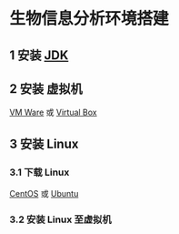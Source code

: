 # 生物信息分析环境搭建
## 1 安装 [JDK](https://www.oracle.com/technetwork/java/javase/downloads/jdk11-downloads-5066655.html)
## 2 安装 虚拟机 
[VM Ware](https://www.vmware.com/go/getworkstation-win) 或 [Virtual Box](https://www.virtualbox.org/wiki/Downloads)
## 3 安装 Linux
###   3.1 下载 Linux
[CentOS](https://www.centos.org/) 或 [Ubuntu](https://www.ubuntu.com/download/desktop)
###   3.2 安装 Linux 至虚拟机
